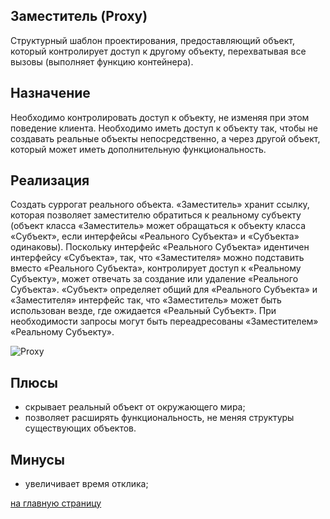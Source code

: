 Заместитель (Proxy)
-------------------------
  Cтруктурный шаблон проектирования, предоставляющий объект, который контролирует доступ к другому объекту, 
  перехватывая все вызовы (выполняет функцию контейнера).
  
Назначение
-------------------------
 Необходимо контролировать доступ к объекту, не изменяя при этом поведение клиента. 
 Необходимо иметь доступ к объекту так, чтобы не создавать реальные объекты непосредственно, 
 а через другой объект, который может иметь дополнительную функциональность.

Реализация
-------------------------
 Создать суррогат реального объекта. «Заместитель» хранит ссылку, которая позволяет заместителю обратиться к реальному 
 субъекту (объект класса «Заместитель» может обращаться к объекту класса «Субъект», если интерфейсы 
 «Реального Субъекта» и «Субъекта» одинаковы). Поскольку интерфейс «Реального Субъекта» идентичен интерфейсу «Субъекта»,
 так, что «Заместителя» можно подставить вместо «Реального Субъекта», контролирует доступ к «Реальному Субъекту», 
 может отвечать за создание или удаление «Реального Субъекта». «Субъект» определяет общий для «Реального Субъекта» 
 и «Заместителя» интерфейс так, что «Заместитель» может быть использован везде, где ожидается «Реальный Субъект». 
 При необходимости запросы могут быть переадресованы «Заместителем» «Реальному Субъекту».

![Proxy](https://upload.wikimedia.org/wikipedia/ru/0/08/Proxy_patt.gif)

Плюсы
-------------------------
 - скрывает реальный объект от окружающего мира;
 - позволяет расширять функциональность, не меняя структуры существующих объектов.
 
Минусы
-------------------------
 - увеличивает время отклика;
 
 [на главную страницу](https://github.com/EvgeniyShipov/patterns)